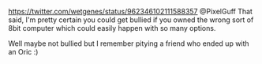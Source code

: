https://twitter.com/wetgenes/status/962346102111588357 @PixelGuff That said, I'm pretty certain you could get bullied if you owned the wrong sort of 8bit computer which could easily happen with so many options.

Well maybe not bullied but I remember pitying a friend who ended up with an Oric :)